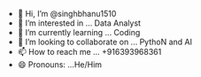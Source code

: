 - 👋 Hi, I’m @singhbhanu1510
- 👀 I’m interested in ... Data Analyst
- 🌱 I’m currently learning ... Coding
- 💞️ I’m looking to collaborate on ... PythoN and AI
- 📫 How to reach me ... +916393968361
- 😄 Pronouns: ...He/Him


<!---
singhbhanu1510/singhbhanu1510 is a ✨ special ✨ repository because its `README.md` (this file) appears on your GitHub profile.
You can click the Preview link to take a look at your changes.
--->
